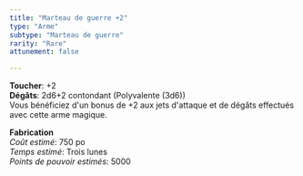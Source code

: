 ```yaml
---
title: "Marteau de guerre +2"
type: "Arme"
subtype: "Marteau de guerre"
rarity: "Rare"
attunement: false

---
```

**Toucher**: +2  
**Dégâts**: 2d6+2 contondant (Polyvalente (3d6))  
Vous bénéficiez d'un bonus de +2 aux jets d'attaque et de dégâts effectués avec cette arme magique.  

**Fabrication**  
*Coût estimé*: 750 po    
*Temps estimé*: Trois lunes  
*Points de pouvoir estimés*: 5000      
